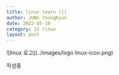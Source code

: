 ```yaml
---
title: linux learn (1)
author: JUNG YoungKyun
date: 2022-05-10
category: 12 linux
layout: post
---
```


![linux 로고](../images/logo linux-icon.png)

작성중